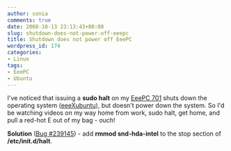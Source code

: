 ```yaml
---
author: sonia
comments: true
date: 2008-10-13 23:13:43+00:00
slug: shutdown-does-not-power-off-eeepc
title: Shutdown does not power off EeePC
wordpress_id: 174
categories:
- Linux
tags:
- EeePC
- Ubuntu
---
```


I've noticed that issuing a **sudo halt** on my [EeePC 701](http://www.asus.com/news_show.aspx?id=7317) shuts down the operating system ([eeeXubuntu](http://www.eeeuser.com/)), but doesn't power down the system. So I'd be watching videos on my way home from work, sudo halt, get home, and pull a red-hot E out of my bag - ouch!

**Solution** ([Bug #239145](https://bugs.launchpad.net/ubuntu-eee/+bug/239145)) - add **rmmod snd-hda-intel** to the stop section of **/etc/init.d/halt**.
